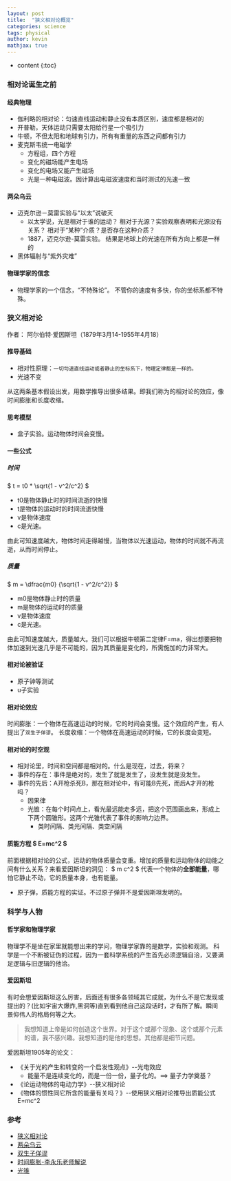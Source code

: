 ```yaml
---
layout: post
title:  "狭义相对论概览"
categories: science
tags: physical
author: kevin
mathjax: true
---
```

* content
{:toc}

### 相对论诞生之前

#### 经典物理
* 伽利略的相对论：匀速直线运动和静止没有本质区别，速度都是相对的
* 开普勒，天体运动只需要太阳给行星一个吸引力
* 牛顿，不但太阳和地球有引力，所有有重量的东西之间都有引力
* 麦克斯韦统一电磁学
	* 方程组，四个方程
	* 变化的磁场能产生电场
	* 变化的电场又能产生磁场
	* 光是一种电磁波。因计算出电磁波速度和当时测试的光速一致

#### 两朵乌云
* 迈克尔逊－莫雷实验与“以太”说破灭
	* 以太学说，光是相对于谁的运动？ 相对于光源？实验观察表明和光源没有关系？ 相对于“某种”介质？是否存在这种介质？
	* 1887，迈克尔逊-莫雷实验。 结果是地球上的光速在所有方向上都是一样的
* 黑体辐射与“紫外灾难”

#### 物理学家的信念
* 物理学家的一个信念，“不特殊论”。 不管你的速度有多快，你的坐标系都不特殊。


### 狭义相对论
作者： 阿尔伯特·爱因斯坦（1879年3月14-1955年4月18）

#### 推导基础
* 相对性原理：`一切匀速直线运动或者静止的坐标系下，物理定律都是一样的。`
* 光速不变

从这两条基本假设出发，用数学推导出很多结果。即我们称为的相对论的效应，像时间膨胀和长度收缩。

#### 思考模型
* 盒子实验。运动物体时间会变慢。

#### 一些公式
##### 时间
$	t = t0 *  \sqrt{1 - v^2/c^2} $
* t0是物体静止时的时间流逝的快慢
* t是物体的运动时的时间流逝快慢
* v是物体速度
* c是光速。

由此可知速度越大，物体时间走得越慢，当物体以光速运动，物体的时间就不再流逝，从而时间停止。

##### 质量
 $	m =  \dfrac{m0} {\sqrt{1 - v^2/c^2}} $
* m0是物体静止时的质量
* m是物体的运动时的质量
* v是物体速度
* c是光速。

由此可知速度越大，质量越大。我们可以根据牛顿第二定律F=ma，得出想要把物体加速到光速几乎是不可能的，因为其质量是变化的，所需施加的力非常大。

#### 相对论被验证
* 原子钟等测试
* u子实验


#### 相对论效应
时间膨胀：一个物体在高速运动的时候，它的时间会变慢。这个效应的产生，有人提出了`双生子佯谬`。
长度收缩：一个物体在高速运动的时候，它的长度会变短。


#### 相对论的时空观
* 相对论里，时间和空间都是相对的。什么是现在，过去，将来？
* 事件的存在：事件是绝对的，发生了就是发生了，没发生就是没发生。
* 事件的先后：A开枪杀死B，那在相对论中，有可能B先死，而后A才开的枪吗？
	* 因果律
	* 光锥：在每个时间点上，看光最远能走多远，把这个范围画出来，形成上下两个圆锥形。这两个光锥代表了事件的影响力边界。
		* 类时间隔、类光间隔、类空间隔


#### 质能方程 $ E=mc^2 $
前面根据相对论的公式，运动的物体质量会变重。增加的质量和运动物体的动能之间有什么关系？来看爱因斯坦的洞见：
$ m c^2 $ 代表一个物体的**全部能量**，哪怕它静止不动，它的质量本身，也有能量。

* 原子弹，质能方程的实证。不过原子弹并不是爱因斯坦发明的。

### 科学与人物
#### 哲学家和物理学家
物理学不是坐在家里就能想出来的学问，物理学家靠的是数学，实验和观测。 科学是一个不断被证伪的过程，因为一套科学系统的产生首先必须逻辑自洽，又要满足逻辑与旧逻辑的他洽。

#### 爱因斯坦
有时会想爱因斯坦这么厉害，后面还有很多各领域其它成就，为什么不是它发现或提出的？(比如宇宙大爆炸,黑洞等)直到看到他自己这段话时，才有所了解。瞬间景仰伟人的格局何等之大。
> 我想知道上帝是如何创造这个世界。对于这个或那个现象、这个或那个元素的谱，我不感兴趣。我想知道的是他的思想。其他都是细节问题。

爱因斯坦1905年的论文：
* 《关于光的产生和转变的一个启发性观点》--光电效应
	* 能量不是连续变化的，而是一份一份，量子化的。==> 量子力学奠基？
* 《论运动物体的电动力学》--狭义相对论
* 《物体的惯性同它所含的能量有关吗？》--使用狭义相对论推导出质能公式E=mc^2

### 参考
* [狭义相对论](https://zh.wikipedia.org/wiki/%E7%8B%AD%E4%B9%89%E7%9B%B8%E5%AF%B9%E8%AE%BA)
* [两朵乌云](https://baike.baidu.com/item/%E7%89%A9%E7%90%86%E4%B8%A4%E6%9C%B5%E4%B9%8C%E4%BA%91)
* [双生子佯谬](https://www.changhai.org/articles/science/physics/clock_paradox.php)
* [时间膨胀-李永乐老师解说](https://www.youtube.com/watch?v=h6tbHSyVmfo&t=5s)
* [光锥](https://zh.wikipedia.org/wiki/%E5%85%89%E9%94%A5)

